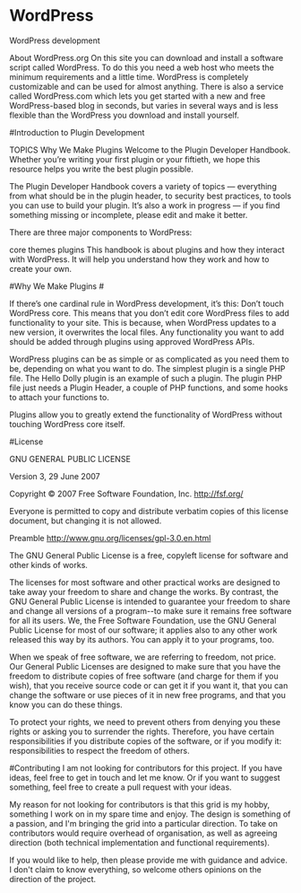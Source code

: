 # WordPress
WordPress development

About WordPress.org
On this site you can download and install a software script called WordPress. To do this you need a web host who meets the minimum requirements and a little time. WordPress is completely customizable and can be used for almost anything. There is also a service called WordPress.com which lets you get started with a new and free WordPress-based blog in seconds, but varies in several ways and is less flexible than the WordPress you download and install yourself.



#Introduction to Plugin Development

TOPICS
Why We Make Plugins
Welcome to the Plugin Developer Handbook. Whether you’re writing your first plugin or your fiftieth, we hope this resource helps you write the best plugin possible.

The Plugin Developer Handbook covers a variety of topics — everything from what should be in the plugin header, to security best practices, to tools you can use to build your plugin. It’s also a work in progress — if you find something missing or incomplete, please edit and make it better.

There are three major components to WordPress:

core
themes
plugins
This handbook is about plugins and how they interact with WordPress. It will help you understand how they work and how to create your own.

#Why We Make Plugins #

If there’s one cardinal rule in WordPress development, it’s this: Don’t touch WordPress core. This means that you don’t edit core WordPress files to add functionality to your site. This is because, when WordPress updates to a new version, it overwrites the local files. Any functionality you want to add should be added through plugins using approved WordPress APIs.

WordPress plugins can be as simple or as complicated as you need them to be, depending on what you want to do. The simplest plugin is a single PHP file. The Hello Dolly plugin is an example of such a plugin. The plugin PHP file just needs a Plugin Header, a couple of PHP functions, and some hooks to attach your functions to.

Plugins allow you to greatly extend the functionality of WordPress without touching WordPress core itself.

 



#License

GNU GENERAL PUBLIC LICENSE

Version 3, 29 June 2007

Copyright © 2007 Free Software Foundation, Inc. <http://fsf.org/>

Everyone is permitted to copy and distribute verbatim copies of this license document, but changing it is not allowed.

Preamble
http://www.gnu.org/licenses/gpl-3.0.en.html

The GNU General Public License is a free, copyleft license for software and other kinds of works.

The licenses for most software and other practical works are designed to take away your freedom to share and change the works. By contrast, the GNU General Public License is intended to guarantee your freedom to share and change all versions of a program--to make sure it remains free software for all its users. We, the Free Software Foundation, use the GNU General Public License for most of our software; it applies also to any other work released this way by its authors. You can apply it to your programs, too.

When we speak of free software, we are referring to freedom, not price. Our General Public Licenses are designed to make sure that you have the freedom to distribute copies of free software (and charge for them if you wish), that you receive source code or can get it if you want it, that you can change the software or use pieces of it in new free programs, and that you know you can do these things.

To protect your rights, we need to prevent others from denying you these rights or asking you to surrender the rights. Therefore, you have certain responsibilities if you distribute copies of the software, or if you modify it: responsibilities to respect the freedom of others.






#Contributing
I am not looking for contributors for this project. If you have ideas, feel free to get in touch and let me know. Or if you want to suggest something, feel free to create a pull request with your ideas.

My reason for not looking for contributors is that this grid is my hobby, something I work on in my spare time and enjoy. The design is something of a passion, and I'm bringing the grid into a particular direction. To take on contributors would require overhead of organisation, as well as agreeing direction (both technical implementation and functional requirements).

If you would like to help, then please provide me with guidance and advice. I don't claim to know everything, so welcome others opinions on the direction of the project.
